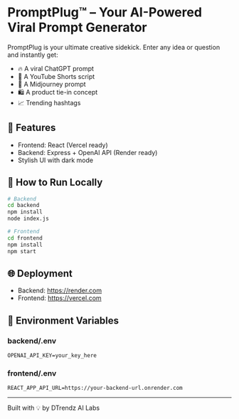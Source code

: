 # PromptPlug™ – Your AI-Powered Viral Prompt Generator

PromptPlug is your ultimate creative sidekick. Enter any idea or question and instantly get:
- 🔥 A viral ChatGPT prompt
- 🎥 A YouTube Shorts script
- 🎨 A Midjourney prompt
- 🛍️ A product tie-in concept
- 📈 Trending hashtags

## 🚀 Features
- Frontend: React (Vercel ready)
- Backend: Express + OpenAI API (Render ready)
- Stylish UI with dark mode

## 🧠 How to Run Locally
```bash
# Backend
cd backend
npm install
node index.js

# Frontend
cd frontend
npm install
npm start
```

## 🌐 Deployment
- Backend: https://render.com
- Frontend: https://vercel.com

## 🔐 Environment Variables
### backend/.env
```
OPENAI_API_KEY=your_key_here
```
### frontend/.env
```
REACT_APP_API_URL=https://your-backend-url.onrender.com
```

---
Built with 💡 by DTrendz AI Labs
